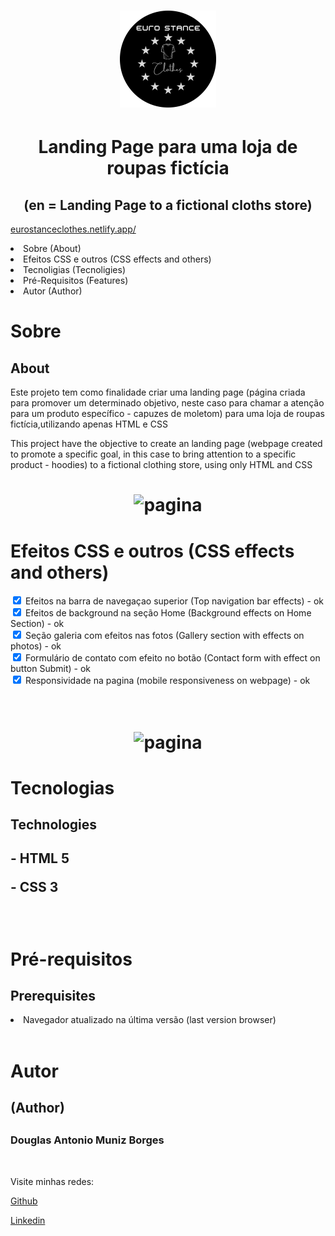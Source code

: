 <h1 align="Center">
  <img src="./github/LogoEsc2.png">
<h1 align="center">Landing Page para uma loja de roupas fictícia</h1>
<h2 align="center">(en = Landing Page to a fictional cloths store)</h2>
<div>
<a href="https://eurostanceclothes.netlify.app/" target="_blank" rel="noopener noreferrer">eurostanceclothes.netlify.app/</a>
  <p align="left">
    <li> Sobre (About)</li>
    <li>Efeitos CSS e outros (CSS effects and others)</li>
    <li>Tecnoligias (Tecnoligies)</li>
    <li>Pré-Requisitos (Features)</li>
    <li>Autor (Author)</li>
  </p>
</div>
<div>
<h1>Sobre</h1>
  <h2>About</h2>
    <p> Este projeto tem como finalidade criar uma landing page (página criada para promover um determinado objetivo, neste caso para chamar a atenção para um produto específico     - capuzes de moletom) para uma loja de roupas fictícia,utilizando apenas HTML e CSS</p>
    <p>This project have the objective to create an landing page (webpage created to promote a specific goal, in this case to bring attention to a specific product - hoodies) to     a fictional clothing store, using only HTML and CSS</p>

<h1 align="center">
  <img src="./github/ldpage.gif" alt=pagina title=pagina/>
</h1>
</div>
 
<div>
<h1>Efeitos CSS e outros (CSS effects and others)</h1>
  <input type = "checkbox" checked> Efeitos na barra de navegaçao superior (Top navigation bar effects) - ok<br>
  <input type = "checkbox" checked> Efeitos de background na seção Home (Background effects on Home Section) - ok<br>
  <input type = "checkbox" checked> Seção galeria com efeitos nas fotos (Gallery section with effects on photos) - ok<br>
  <input type = "checkbox" checked> Formulário de contato com efeito no botão (Contact form with effect on button Submit) - ok<br>
  <input type = "checkbox" checked> Responsividade na pagina (mobile responsiveness on webpage) - ok<br><br><br>

<h1 align="center">
  <img src="./github/responsive.gif" alt=pagina title=pagina/>
</h1>
</div>
<h1>Tecnologias</h1>
<h2>Technologies<h2>

<p>- HTML 5</p>
<p>- CSS 3</p>
<br>

<h1>Pré-requisitos</h1>
  <h2>Prerequisites</h2>
  <li>Navegador atualizado na última versão (last version browser)</li><br>

<h1>Autor</h1>
  <h2>(Author)<h2>
  <h3>Douglas Antonio Muniz Borges</h3><br>
  <p>Visite minhas redes:</p>
  <a href="https://github.com/douglasamb">Github
   <p><a href="https://www.linkedin.com/in/douglasamb" target="_blank">Linkedin</p>







